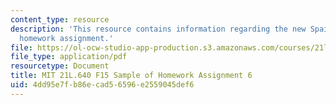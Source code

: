 ```yaml
---
content_type: resource
description: 'This resource contains information regarding the new Spain: Sample of
  homework assignment.'
file: https://ol-ocw-studio-app-production.s3.amazonaws.com/courses/21l-640j-the-new-spain-1977-present-fall-2015/4dd95e7fb86ecad56596e2559045def6_MIT21L_640JF15_HW6.pdf
file_type: application/pdf
resourcetype: Document
title: MIT 21L.640 F15 Sample of Homework Assignment 6
uid: 4dd95e7f-b86e-cad5-6596-e2559045def6
---
```

